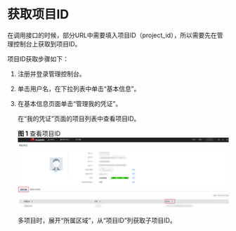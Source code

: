 # 获取项目ID<a name="dcs-zh-api-180423011"></a>

在调用接口的时候，部分URL中需要填入项目ID（project\_id），所以需要先在管理控制台上获取到项目ID。

项目ID获取步骤如下：

1.  注册并登录管理控制台。
2.  单击用户名，在下拉列表中单击“基本信息”。
3.  在基本信息页面单击“管理我的凭证”。

    在“我的凭证”页面的项目列表中查看项目ID。

    **图 1**  查看项目ID<a name="fig48412424201120"></a>  
    ![](figures/查看项目ID.png "查看项目ID")

    多项目时，展开“所属区域”，从“项目ID”列获取子项目ID。


